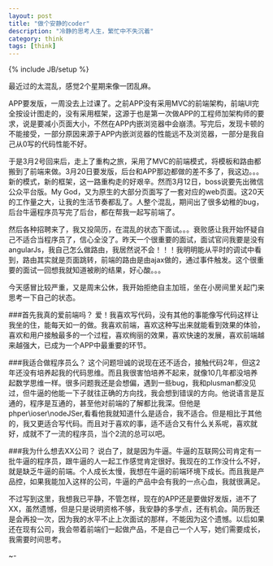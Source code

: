 ```yaml
---
layout: post
title: "做个安静的coder"
description: "冷静的思考人生，繁忙中不失沉着"
category: think
tags: [think]
---
```

{% include JB/setup %}

最近过的太混乱，感觉2个星期来像一团乱麻。

APP要发版，一周没去上过课了。之前APP没有采用MVC的前端架构，前端UI完全按设计图走的，没有采用框架，这源于也是第一次做APP的工程师加架构师的要求，说是要减小页面大小，不然在APP内嵌浏览器中会崩溃。写完后，发现卡顿的不能接受，一部分原因来源于APP内嵌浏览器的性能远不及浏览器，一部分是我自己从0写的代码性能不好。

于是3月2号回来后，走上了重构之旅，采用了MVC的前端模式，将模板和路由都搬到了前端来做。3月20日要发版，后台和APP那边都做的差不多了，我这边。。。新的模式，新的框架，这一路重构走的好艰辛。然而3月12日，boss说要先出微信公众平台版。My God，又为原生的大部分页面写了一套对应的web页面。这20天的工作量之大，让我的生活节奏都乱了。人整个混乱，期间出了很多幼稚的bug，后台牛逼程序员写完了后台，都在帮我一起写前端了。

然后各种招聘来了，我又投简历，在混乱的状态下面试。。。衰败感让我开始怀疑自己不适合当程序员了，信心全没了。昨天一个很重要的面试，面试官问我要是没有angularJs，我自己怎么做路由，我居然说不会！！！我明明能从平时的调试中看到，路由其实就是页面跳转，前端的路由是由ajax做的，通过事件触发。这个很重要的面试一回想我就知道被刷的结果，好心酸。。。

今天感冒比较严重，又是周末公休，我开始拒绝自主加班，坐在小房间里关起门来思考一下自己的状态。

###首先我真的爱前端吗？
爱！我喜欢写代码，没有其他的事能像写代码这样让我坐的住，能每天如一的做。我喜欢前端，喜欢这种写出来就能看到效果的体验，喜欢和用户接触最多的一个过程，喜欢绚丽的效果，喜欢快速的发展，喜欢前端越来越强大，已成为一个APP中最重要的环节。

###我适合做程序员么？
这个问题坦诚的说现在还不适合，接触代码2年，但这2年还没有培养起我的代码思维。而且我很害怕培养不起来，就像10几年都没培养起数学思维一样。很多问题我还是会想偏，遇到一些bug，我和plusman都没见过，但牛逼的他能一下子就往正确的方向找，我会想到错误的方向。他说语言是互通的，程序是互通的，甚至他对前端的了解都比我深。但他是phper\ioser\nodeJSer,看看他我就知道什么是适合，我不适合。但是相比于其他的，我又更适合写代码。而且对于喜欢的事，适不适合又有什么关系呢，喜欢就好，成就不了一流的程序员，当个2流的总可以吧。

###我为什么想去XX公司？
说白了，就是因为牛逼。牛逼的互联网公司肯定有一批牛逼的程序员，跟牛逼的人一起工作感觉肯定很好。我现在的工作没什么不好，就是缺乏牛逼的前端。个人成长太慢，我想在牛逼的前端环境下成长。而且我是产品控，如果我能加入这样的公司，牛逼的产品中会有我的一点心血，我就很满足。

不过写到这里，我想我已平静，不管怎样，现在的APP还是要做好发版，进不了XX，虽然遗憾，但是只是说明资格不够，我安静的多学点，还有机会。简历我还是会再投一次，因为我的水平不止上次面试的那样，不能因为这个遗憾。以后如果还在现有公司，我会带着前端们一起做产品，不是自己一个人写，她们需要成长，我需要时间思考。

~-